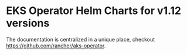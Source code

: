 # EKS Operator Helm Charts for v1.12 versions
The documentation is centralized in a unique place, checkout https://github.com/rancher/aks-operator.
